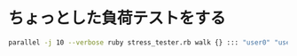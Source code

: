 # ちょっとした負荷テストをする

```sh
parallel -j 10 --verbose ruby stress_tester.rb walk {} ::: "user0" "user1" "user2" "user3" "user4" "user5" "user6" "user7" "user8" "user9"
```

